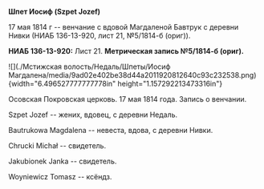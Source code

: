 **Шпет Иосиф (Szpet Jozef)**

17 мая 1814 г -- венчание с вдовой Магдаленой Бавтрук с деревни Нивки
(НИАБ 136-13-920, лист 21, №5/1814-б (ориг)).

**НИАБ 136-13-920:** Лист 21. **Метрическая запись №5/1814-б (ориг).**

![](./Мстижская волость/Недаль/Шпеты/Иосиф Магдалена/media/9ad02e402be38d44a2011920812640c93c232538.png){width="6.496527777777778in"
height="1.157292213473316in"}

Осовская Покровская церковь. 17 мая 1814 года. Запись о венчании.

Szpet Jozef -- жених, вдовец, с деревни Недаль.

Bautrukowa Magdalena -- невеста, вдова, с деревни Нивки.

Chrucki Michał -- свидетель.

Jakubionek Janka -- свидетель.

Woyniewicz Tomasz -- ксёндз.
